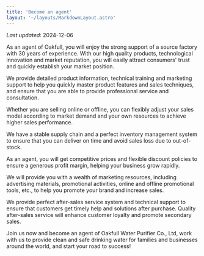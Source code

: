 ```yaml
---
title: 'Become an agent'
layout: '~/layouts/MarkdownLayout.astro'
---
```


_Last updated_: 2024-12-06

As an agent of Oakfull, you will enjoy the strong support of a source factory with 30 years of experience. With our high quality products, technological innovation and market reputation, you will easily attract consumers' trust and quickly establish your market position.

We provide detailed product information, technical training and marketing support to help you quickly master product features and sales techniques, and ensure that you are able to provide professional service and consultation.

Whether you are selling online or offline, you can flexibly adjust your sales model according to market demand and your own resources to achieve higher sales performance.

We have a stable supply chain and a perfect inventory management system to ensure that you can deliver on time and avoid sales loss due to out-of-stock.

As an agent, you will get competitive prices and flexible discount policies to ensure a generous profit margin, helping your business grow rapidly.

We will provide you with a wealth of marketing resources, including advertising materials, promotional activities, online and offline promotional tools, etc., to help you promote your brand and increase sales.

We provide perfect after-sales service system and technical support to ensure that customers get timely help and solutions after purchase. Quality after-sales service will enhance customer loyalty and promote secondary sales.

Join us now and become an agent of Oakfull Water Purifier Co., Ltd, work with us to provide clean and safe drinking water for families and businesses around the world, and start your road to success!

